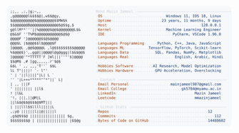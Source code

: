 <picture>
  <source srcset="https://raw.githubusercontent.com/mmazinjameel/mmazinjameel/main/dark_mode.svg?v=1760472689" media="(prefers-color-scheme: dark)">
  <img src="https://raw.githubusercontent.com/mmazinjameel/mmazinjameel/main/light_mode.svg?v=1760472689">
</picture>
